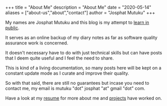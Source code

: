+++
title = "About Me"
description = "About Me"
date = "2020-05-14"
aliases = ["about-us","about","contact"]
author = "Josphat Mutuku"
+++
          
My names are Josphat Mutuku and this blog is my attempt to [learn in public](https://www.swyx.io/writing/learn-in-public/).

It serves as an online backup of my diary notes as far as software quality assurance work is concerned.

It doesn't necessary have  to do with just technical skills but can have posts that I deem quite useful and I feel the need to share.

This is kind of a living documentation, so many posts here will be kept on a constant update mode as I curate and improve their quality.

So with that said, there are still no guarantees but incase you need to contact me, my email is mutuku "dot" josphat "at" gmail "dot" com.

Have a look at my [resume](https://jaymutuku.github.io) for more about me and [projects](https://github.com/jaymutuku) have worked on.

            


